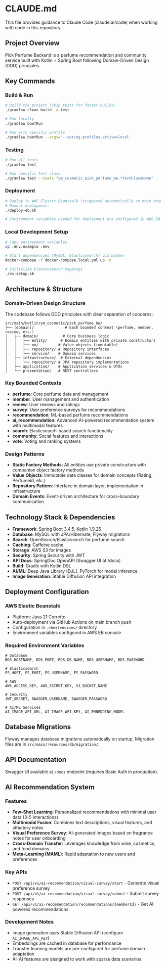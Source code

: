 # CLAUDE.md

This file provides guidance to Claude Code (claude.ai/code) when working with code in this repository.

## Project Overview

Pick Perfume Backend is a perfume recommendation and community service built with Kotlin + Spring Boot following Domain-Driven Design (DDD) principles.

## Key Commands

### Build & Run
```bash
# Build the project (skip tests for faster builds)
./gradlew clean build -x test

# Run locally
./gradlew bootRun

# Run with specific profile
./gradlew bootRun --args='--spring.profiles.active=local'
```

### Testing
```bash
# Run all tests
./gradlew test

# Run specific test class
./gradlew test --tests "ym_cosmetic.pick_perfume_be.*TestClassName"
```

### Deployment
```bash
# Deploy to AWS Elastic Beanstalk (triggered automatically on main branch push)
# Manual deployment:
./deploy-eb.sh

# Environment variables needed for deployment are configured in AWS EB console
```

### Local Development Setup
```bash
# Copy environment variables
cp .env.example .env

# Start dependencies (MySQL, Elasticsearch) via Docker
docker-compose -f docker-compose.local.yml up -d

# Initialize Elasticsearch mappings
./es-setup.sh
```

## Architecture & Structure

### Domain-Driven Design Structure
The codebase follows DDD principles with clear separation of concerns:

```
src/main/kotlin/ym_cosmetic/pick_perfume_be/
├── [domain]/              # Each bounded context (perfume, member, review, etc.)
│   ├── domain/           # Core business logic
│   │   ├── entity/      # Domain entities with private constructors
│   │   ├── vo/         # Value objects (immutable)
│   │   ├── repository/ # Repository interfaces
│   │   └── service/    # Domain services
│   ├── infrastructure/  # External dependencies
│   │   └── repository/ # JPA repository implementations
│   ├── application/    # Application services & DTOs
│   └── presentation/   # REST controllers
```

### Key Bounded Contexts
- **perfume**: Core perfume data and management
- **member**: User management and authentication
- **review**: User reviews and ratings
- **survey**: User preference surveys for recommendations
- **recommendation**: ML-based perfume recommendations
- **ai_recommendation**: Advanced AI-powered recommendation system with multimodal features
- **search**: Elasticsearch-based search functionality
- **community**: Social features and interactions
- **vote**: Voting and ranking systems

### Design Patterns
- **Static Factory Methods**: All entities use private constructors with companion object factory methods
- **Value Objects**: Immutable data classes for domain concepts (Rating, PerfumeId, etc.)
- **Repository Pattern**: Interface in domain layer, implementation in infrastructure
- **Domain Events**: Event-driven architecture for cross-boundary communication

## Technology Stack & Dependencies

- **Framework**: Spring Boot 3.4.5, Kotlin 1.9.25
- **Database**: MySQL with JPA/Hibernate, Flyway migrations
- **Search**: OpenSearch/Elasticsearch for perfume search
- **Caching**: Caffeine cache
- **Storage**: AWS S3 for images
- **Security**: Spring Security with JWT
- **API Docs**: SpringDoc OpenAPI (Swagger UI at /docs)
- **Build**: Gradle with Kotlin DSL
- **AI/ML**: Deep Java Library (DJL), PyTorch for model inference
- **Image Generation**: Stable Diffusion API integration

## Deployment Configuration

### AWS Elastic Beanstalk
- Platform: Java 21 Corretto
- Auto-deployment via GitHub Actions on main branch push
- Configuration in `.ebextensions/` directory
- Environment variables configured in AWS EB console

### Required Environment Variables
```
# Database
RDS_HOSTNAME, RDS_PORT, RDS_DB_NAME, RDS_USERNAME, RDS_PASSWORD

# Elasticsearch
ES_HOST, ES_PORT, ES_USERNAME, ES_PASSWORD

# AWS
AWS_ACCESS_KEY, AWS_SECRET_KEY, S3_BUCKET_NAME

# Security
JWT_SECRET, SWAGGER_USERNAME, SWAGGER_PASSWORD

# AI/ML Services
AI_IMAGE_API_URL, AI_IMAGE_API_KEY, AI_EMBEDDING_MODEL
```

## Database Migrations

Flyway manages database migrations automatically on startup. Migration files are in `src/main/resources/db/migration/`.

## API Documentation

Swagger UI available at `/docs` endpoint (requires Basic Auth in production).

## AI Recommendation System

### Features
- **Few-Shot Learning**: Personalized recommendations with minimal user data (3-5 interactions)
- **Multimodal Fusion**: Combines text descriptions, visual features, and olfactory notes
- **Visual Preference Survey**: AI-generated images based on fragrance notes for user onboarding
- **Cross-Domain Transfer**: Leverages knowledge from wine, cosmetics, and food domains
- **Meta-Learning (MAML)**: Rapid adaptation to new users and preferences

### Key APIs
- `POST /api/v1/ai-recommendation/visual-survey/start` - Generate visual preference survey
- `POST /api/v1/ai-recommendation/visual-survey/submit` - Submit survey responses
- `GET /api/v1/ai-recommendation/recommendations/{memberId}` - Get AI-powered recommendations

### Development Notes
- Image generation uses Stable Diffusion API (configure `AI_IMAGE_API_KEY`)
- Embeddings are cached in database for performance
- Transfer learning models are pre-configured for perfume domain adaptation
- All AI features are designed to work with sparse data scenarios